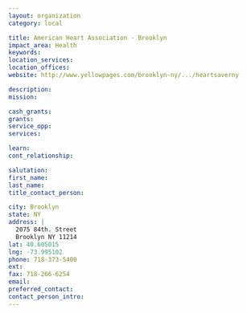 ```yaml
---
layout: organization
category: local

title: American Heart Association - Brooklyn
impact_area: Health
keywords: 
location_services: 
location_offices: 
website: http://www.yellowpages.com/brooklyn-ny/.../heartsaverny

description: 
mission: 

cash_grants: 
grants: 
service_opp: 
services: 

learn: 
cont_relationship: 

salutation: 
first_name: 
last_name: 
title_contact_person: 

city: Brooklyn
state: NY
address: |
  2075 84th. Street     
  Brooklyn NY 11214
lat: 40.605015
lng: -73.995102
phone: 718-373-5400
ext: 
fax: 718-266-6254
email: 
preferred_contact: 
contact_person_intro: 
---
```

